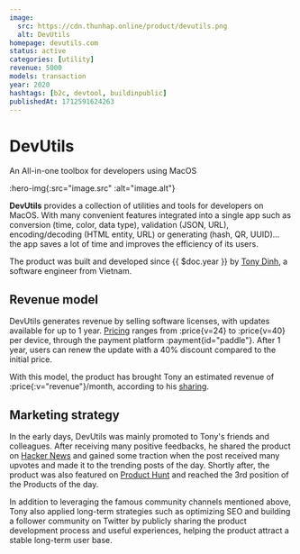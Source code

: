 ```yaml
---
image:
  src: https://cdn.thunhap.online/product/devutils.png
  alt: DevUtils
homepage: devutils.com
status: active
categories: [utility]
revenue: 5000
models: transaction
year: 2020
hashtags: [b2c, devtool, buildinpublic]
publishedAt: 1712591624263
---
```


# DevUtils

An All-in-one toolbox for developers using MacOS

:hero-img{:src="image.src" :alt="image.alt"}

__DevUtils__ provides a collection of utilities and tools for developers on MacOS. With many convenient features integrated into a single app such as conversion (time, color, data type), validation (JSON, URL), encoding/decoding (HTML entity, URL) or generating (hash, QR, UUID)... the app saves a lot of time and improves the efficiency of its users.

The product was built and developed since {{ $doc.year }} by [Tony Dinh](https://twitter.com/tdinh_me), a software engineer from Vietnam.

## Revenue model

DevUtils generates revenue by selling software licenses, with updates available for up to 1 year. [Pricing](https://devutils.com/pricing) ranges from :price{v=24} to :price{v=40} per device, through the payment platform :payment{id="paddle"}. After 1 year, users can renew the update with a 40% discount compared to the initial price.

With this model, the product has brought Tony an estimated revenue of :price{:v="revenue"}/month, according to his [sharing](https://twitter.com/tdinh_me).

## Marketing strategy

In the early days, DevUtils was mainly promoted to Tony's friends and colleagues. After receiving many positive feedbacks, he shared the product on [Hacker News](https://news.ycombinator.com/item?id=24604291) and gained some traction when the post received many upvotes and made it to the trending posts of the day. Shortly after, the product was also featured on [Product Hunt](https://www.producthunt.com/products/devutils#devutils) and reached the 3rd position of the Products of the day.

In addition to leveraging the famous community channels mentioned above, Tony also applied long-term strategies such as optimizing SEO and building a follower community on Twitter by publicly sharing the product development process and useful experiences, helping the product attract a stable long-term user base.
